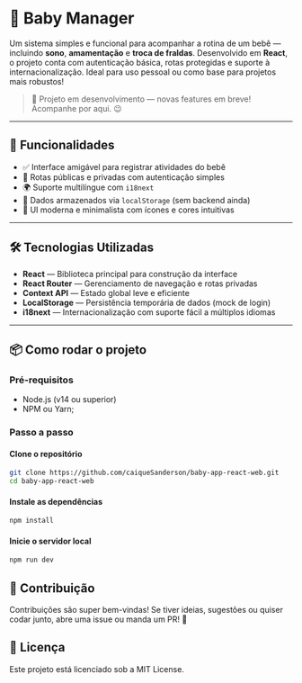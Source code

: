 # 👶 Baby Manager

Um sistema simples e funcional para acompanhar a rotina de um bebê — incluindo **sono**, **amamentação** e **troca de fraldas**. Desenvolvido em **React**, o projeto conta com autenticação básica, rotas protegidas e suporte à internacionalização. Ideal para uso pessoal ou como base para projetos mais robustos!

> 🚧 Projeto em desenvolvimento — novas features em breve! Acompanhe por aqui. 😉

---

## 🚀 Funcionalidades

- ✅ Interface amigável para registrar atividades do bebê  
- 🔐 Rotas públicas e privadas com autenticação simples  
- 🌍 Suporte multilíngue com `i18next`  
- 💾 Dados armazenados via `localStorage` (sem backend ainda)  
- 🎨 UI moderna e minimalista com ícones e cores intuitivas

---

## 🛠️ Tecnologias Utilizadas

- **React** — Biblioteca principal para construção da interface  
- **React Router** — Gerenciamento de navegação e rotas privadas  
- **Context API** — Estado global leve e eficiente  
- **LocalStorage** — Persistência temporária de dados (mock de login)  
- **i18next** — Internacionalização com suporte fácil a múltiplos idiomas  

---

## 📦 Como rodar o projeto

### Pré-requisitos

- Node.js (v14 ou superior)
- NPM ou Yarn;

### Passo a passo

#### Clone o repositório

```bash
git clone https://github.com/caiqueSanderson/baby-app-react-web.git
cd baby-app-react-web
```

#### Instale as dependências
```bash
npm install
```

#### Inicie o servidor local
```bash
npm run dev
```

## 🤝 Contribuição

Contribuições são super bem-vindas!
Se tiver ideias, sugestões ou quiser codar junto, abre uma issue ou manda um PR! 🙌

## 📄 Licença
Este projeto está licenciado sob a MIT License.
